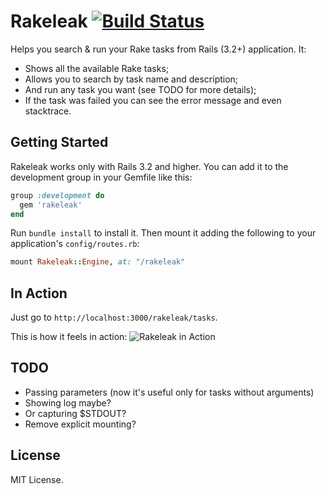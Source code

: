 # Rakeleak [![Build Status](https://travis-ci.org/donderom/rakeleak.png?branch=master)](https://travis-ci.org/donderom/rakeleak)

Helps you search & run your Rake tasks from Rails (3.2+) application. It:

* Shows all the available Rake tasks;
* Allows you to search by task name and description;
* And run any task you want (see TODO for more details);
* If the task was failed you can see the error message and even stacktrace.

## Getting Started

Rakeleak works only with Rails 3.2 and higher. You can add it to the development group in your Gemfile like this:
```ruby
group :development do
  gem 'rakeleak'
end
```
Run ```bundle install``` to install it.
Then mount it adding the following to your application's ```config/routes.rb```:
```ruby
mount Rakeleak::Engine, at: "/rakeleak"
```

## In Action

Just go to ```http://localhost:3000/rakeleak/tasks```.

This is how it feels in action:
![Rakeleak in Action](http://f.cl.ly/items/2C0C2A3r0a2c2L0F162K/rakeleak.png)

## TODO

* Passing parameters (now it's useful only for tasks without arguments)
* Showing log maybe?
* Or capturing $STDOUT?
* Remove explicit mounting?

## License

MIT License.
